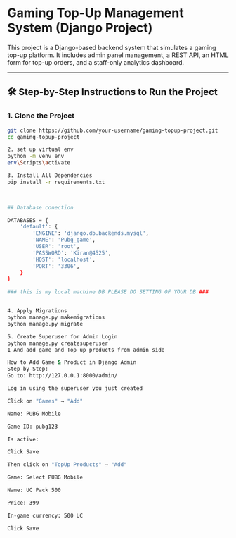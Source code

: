 # Gaming Top-Up Management System (Django Project)

This project is a Django-based backend system that simulates a gaming top-up platform. It includes admin panel management, a REST API, an HTML form for top-up orders, and a staff-only analytics dashboard.

---

## 🛠️ Step-by-Step Instructions to Run the Project

### 1. Clone the Project

```bash
git clone https://github.com/your-username/gaming-topup-project.git
cd gaming-topup-project

2. set up virtual env
python -m venv env
env\Scripts\activate

3. Install All Dependencies
pip install -r requirements.txt

 

## Database conection 

DATABASES = {
    'default': {
        'ENGINE': 'django.db.backends.mysql',
        'NAME': 'Pubg_game',
        'USER': 'root',         
        'PASSWORD': 'Kiran@4525', 
        'HOST': 'localhost',
        'PORT': '3306',
    }
}

### this is my local machine DB PLEASE DO SETTING OF YOUR DB ###


4. Apply Migrations
python manage.py makemigrations
python manage.py migrate 

5. Create Superuser for Admin Login 
python manage.py createsuperuser
1 And add game and Top up products from admin side 

How to Add Game & Product in Django Admin
Step-by-Step:
Go to: http://127.0.0.1:8000/admin/

Log in using the superuser you just created

Click on "Games" → "Add"

Name: PUBG Mobile

Game ID: pubg123

Is active: 

Click Save

Then click on "TopUp Products" → "Add"

Game: Select PUBG Mobile

Name: UC Pack 500

Price: 399

In-game currency: 500 UC

Click Save




